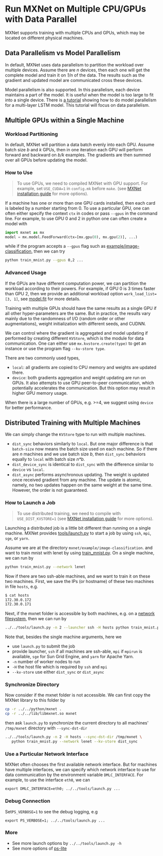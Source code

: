 # Run MXNet on Multiple CPU/GPUs with Data Parallel

MXNet supports training with multiple CPUs and GPUs, which may be located on different physical machines.

## Data Parallelism vs Model Parallelism

In default, MXNet uses data parallelism to partition the workload over multiple
devices. Assume there are *n* devices, then each one will get the complete model
and train it on *1/n* of the data. The results such as the gradient and
updated model are communicated cross these devices.

Model parallelism is also supported. In this parallelism, each device maintains a part of the model. It is useful when the model is too large to fit into a single device. There is [a tutorial](./model_parallel_lstm.md) showing how to do model parallelism for a multi-layer LSTM model. This tutorial will focus on data parallelism.  

## Multiple GPUs within a Single Machine

### Workload Partitioning

In default, MXNet will partition a data batch evenly into each GPU. Assume batch size *b* and *k* GPUs, then in one iteration
each GPU will perform forward and backward on *b/k* examples. The
gradients are then summed over all GPUs before updating the model.

### How to Use

> To use GPUs, we need to compiled MXNet with GPU support. For
> example, set `USE_CUDA=1` in `config.mk` before `make`. (see
> [MXNet installation guide](http://mxnet.io/get_started/setup.html) for more options).

If a machine has one or more than one GPU cards installed, then each card is
labeled by a number starting from 0. To use a particular GPU, one can often
either specify the context `ctx` in codes or pass `--gpus` in the command line. For
example, to use GPU 0 and 2 in python one can often create a model with
```python
import mxnet as mx
model = mx.model.FeedForward(ctx=[mx.gpu(0), mx.gpu(2)], ...)
```
while if the program accepts a `--gpus` flag such as
[example/image-classification](https://github.com/dmlc/mxnet/tree/master/example/image-classification),
then we can try
```bash
python train_mnist.py --gpus 0,2 ...
```

### Advanced Usage

If the GPUs are have different computation power, we can partition the workload
according to their powers. For example, if GPU 0 is 3 times faster than GPU 2,
then we provide an additional workload option `work_load_list=[3, 1]`, see
[model.fit](../api/python/model.html#mxnet.model.FeedForward.fit) for more
details.

Training with multiple GPUs should have the same results as a single GPU if all
other hyper-parameters are the same. But in practice, the results vary mainly due
to the randomness of I/O (random order or other augmentations), weight
initialization with different seeds, and CUDNN.

We can control where the gradient is aggregated and model updating if performed
by creating different `KVStore`, which is the module for data
communication. One can either use `mx.kvstore.create(type)` to get an instance or use the program flag `--kv-store type`.

There are two commonly used types,

- `local`: all gradients are copied to CPU memory and weights are updated there.
- `device`: both gradients aggregation and weight updating are run on GPUs. It also attempts to use GPU peer-to-peer communication, which potentially accelerates the communication. But this option may result in higher GPU memory usage.

When there is a large number of GPUs, e.g. >=4, we suggest using `device` for better performance.

## Distributed Training with Multiple Machines

We can simply change the `KVStore` type to run with multiple machines.

- `dist_sync` behaviors similarly to `local`. But one major difference is that
  `batch-size` now means the batch size used on each machine. So if there are *n*
  machines and we use batch size *b*, then `dist_sync` behaviors equally to `local` with batch size *n\*b*.
- `dist_device_sync` is identical to `dist_sync`  with the difference similar to `device` vs `local`.  
- `dist_async`  performs asynchronous updating. The weight is
  updated once received gradient from any machine. The update is atomic,
  namely, no two updates happen on the same weight at the same time. However,
  the order is not guaranteed.

### How to Launch a Job

> To use distributed training, we need to compile with `USE_DIST_KVSTORE=1`
> (see [MXNet installation guide](http://mxnet.io/get_started/setup.html) for more options).

Launching a distributed job is a little bit different than running on a single
machine. MXNet provides
[tools/launch.py](https://github.com/dmlc/mxnet/blob/master/tools/launch.py) to
start a job by using `ssh`, `mpi`, `sge`, or `yarn`.

Assume we are at the directory `mxnet/example/image-classification`.  and want
to train mnist with lenet by using
[train_mnist.py](https://github.com/dmlc/mxnet/blob/master/example/image-classification/train_mnist.py).
On a single machine, we can run by

```bash
python train_mnist.py --network lenet
```

Now if there are two ssh-able machines, and we want to train it on these two
machines.
First, we save the IPs (or hostname) of these two machines in file `hosts`, e.g.

```bash
$ cat hosts
172.30.0.172
172.30.0.171
```

Next, if the mxnet folder is accessible by both machines, e.g. on a
[network filesystem](https://help.ubuntu.com/lts/serverguide/network-file-system.html),
then we can run by

```bash
../../tools/launch.py -n 2 --launcher ssh -H hosts python train_mnist.py --network lenet --kv-store dist_sync
```

Note that, besides the single machine arguments, here we

- use `launch.py` to submit the job
- provide launcher, `ssh` if all machines are ssh-able, `mpi` if `mpirun` is
  available, `sge` for Sun Grid Engine, and `yarn` for Apache Yarn.
- `-n` number of worker nodes to run
- `-H` the host file which is required by `ssh` and `mpi`
- `--kv-store` use either `dist_sync` or `dist_async`


### Synchronize Directory

Now consider if the mxnet folder is not accessible. We can first copy the MXNet
library to this folder by
```bash
cp -r ../../python/mxnet .
cp -r ../../lib/libmxnet.so mxnet
```

then ask `launch.py` to synchronize the current directory to all machines'
 `/tmp/mxnet` directory with `--sync-dst-dir`

```bash
../../tools/launch.py -n 2 -H hosts --sync-dst-dir /tmp/mxnet \
   python train_mnist.py --network lenet --kv-store dist_sync
```

### Use a Particular Network Interface

MXNet often chooses the first available network interface. But for machines have
multiple interfaces, we can specify which network interface to use for data
communication by the environment variable `DMLC_INTERFACE`. For example, to use
the interface `eth0`, we can

```
export DMLC_INTERFACE=eth0; ../../tools/launch.py ...
```

### Debug Connection

Set`PS_VERBOSE=1` to see the debug logging, e.g
```
export PS_VERBOSE=1; ../../tools/launch.py ...
```

### More

- See more launch options by `../../tools/launch.py -h`
- See more options of [ps-lite](http://ps-lite.readthedocs.org/en/latest/how_to.html)
